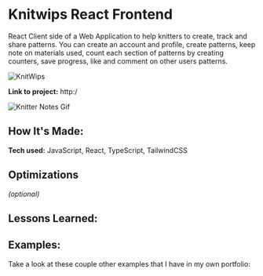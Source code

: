 # Knitwips React Frontend
React Client side of a Web Application to help knitters to create, track and share patterns. You can create an account and profile, create patterns, keep note on materials used, count each section of patterns by creating counters, save progress, like and comment on other users patterns.

![KnitWips](/knitwips-client/src/assets/knitwips-screen1.png)

**Link to project:** http:/

![Knitter Notes Gif](https://trissmarsh-dev.netlify.app/images/knitter-notes.gif)

## How It's Made:

**Tech used:** JavaScript, React, TypeScript, TailwindCSS

## Optimizations
*(optional)*



## Lessons Learned:



## Examples:
Take a look at these couple other examples that I have in my own portfolio:
